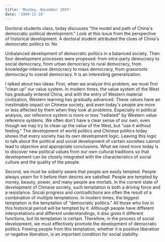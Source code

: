 ```yaml
---
title: 'Monday, November 28th'
date: '1994-11-28'
---
```


Doctoral students class, today discusses "the model and path of China's democratic political development." Look at this issue from the perspective of historical development. A doctoral student attributed the clues of China's democratic politics to: No

Unbalanced development of democratic politics in a balanced society. Then four development processes were proposed: from intra-party democracy to social democracy, from urban democracy to rural democracy, from knowledge-intensive democracy to mass democracy, from grassroots democracy to overall democracy. It is an interesting generalization.

I talked about two ideas: First, when we analyze this problem, we must first "clean up" our value system. In modern times, the value system of the West has gradually entered China, and with the entry of Western material civilization, Western learning has gradually advanced. These values ​​have an inestimable impact on Chinese society, and even today's people are more or less affected by them when they look at problems. Especially in political analysis, our reference system is more or less "radiated" by Western value reference systems. We often don't have a clear sense of our own, even though we may try to clean up the value of the West, but "use it without feeling." The development of world politics and Chinese politics today shows that every society has its own development logic. Leaving this logic to talk about the political and social development of certain societies cannot lead to objective and appropriate conclusions. What we need more today is to discover new political values ​​from our own cultural traditions so that development can be closely integrated with the characteristics of social culture and the quality of the people.

Second, we must be soberly aware that people are easily tempted. People always yearn for it before their desires are satisfied. People are tempted by money, beauty, power, and many people are mortals. In the current state of development of Chinese society, such temptation is both a driving force and a resistance. Social progress and contradictions are often the result of a combination of multiple temptations. In modern times, the biggest temptation is the temptation of "democratic politics." All those who live in this historical period will be tempted by it. Although people have different interpretations and different understandings, it also gives it different functions, but its temptation is certain. Therefore, in the process of social development, we must effectively promote the development of democratic politics. Freeing people from this temptation, whether it is positive liberation or negative liberation, is an important condition for social stability.


